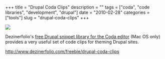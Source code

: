 +++
title = "Drupal Coda Clips"
description = ""
tags = ["coda", "code libraries", "development", "drupal"]
date = "2010-02-28"
categories = ["tools"]
slug = "drupal-coda-clips"
+++


<div class="tool-screenshot mb1"><a href="http://www.dezinerfolio.com/freebie/drupal-coda-clips"><img id='bluga-thumbnail-2753' class='bluga-thumbnail custom' src='http://media.konigi.com/bluga/
wt52304b5b464bf_custom.jpg'/></a></div><p>Dezinerfolio's <a href="http://www.dezinerfolio.com/freebie/drupal-coda-clips">free Drupal snippet library for the Coda editor</a> (Mac OS only) provides a very useful set of code clips for theming Drupal sites.</p>

  
<p><a href="http://www.dezinerfolio.com/freebie/drupal-coda-clips">http://www.dezinerfolio.com/freebie/drupal-coda-clips</a></p>
      
